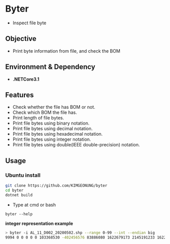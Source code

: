 # Byter

- Inspect file byte 

## Objective

- Print byte information from file, and check the BOM

## Environment & Dependency 

- **.NETCore3.1**

## Features

- Check whether the file has BOM or not.
- Check which BOM the file has.
- Print length of file bytes. 
- Print file bytes using binary notation.
- Print file bytes using decimal notation.
- Print file bytes using hexadecimal notation.
- Print file bytes using integer notation.
- Print file bytes using double(IEEE double-precision) notation.

## Usage


### Ubuntu install

```bash
git clone https://github.com/KIMGEONUNG/byter
cd byter
dotnet build
```

- Type at cmd or bash
```
byter --help
```

**integer representation example**
```bash
> byter -i AL_11_D002_20200502.shp --range 0-99 --int --endian big
9994 0 0 0 0 0 103368530 -402456576 83886080 1622679173 2145191233 1622821132 1218452033 13990121 1700989505 542937026 -109503423 0 0 0 0 0 0 0 0
```
